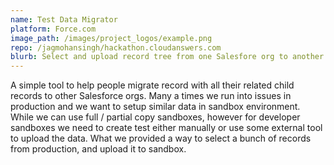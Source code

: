 ```yaml
---
name: Test Data Migrator
platform: Force.com
image_path: /images/project_logos/example.png
repo: /jagmohansingh/hackathon.cloudanswers.com
blurb: Select and upload record tree from one Salesfore org to another.
---
```


A simple tool to help people migrate record with all their related child records to 
other Salesforce orgs. Many a times we run into issues in production and we want to setup
similar data in sandbox environment. While we can use full / partial copy sandboxes, however for developer sandboxes we need to create test either manually or use some external tool to upload the data. What we provided a way to select a bunch of records from production, and upload it to sandbox.

